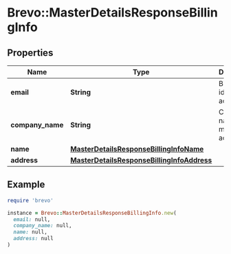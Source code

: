 # Brevo::MasterDetailsResponseBillingInfo

## Properties

| Name | Type | Description | Notes |
| ---- | ---- | ----------- | ----- |
| **email** | **String** | Billing email id of master account | [optional] |
| **company_name** | **String** | Company name of master account | [optional] |
| **name** | [**MasterDetailsResponseBillingInfoName**](MasterDetailsResponseBillingInfoName.md) |  | [optional] |
| **address** | [**MasterDetailsResponseBillingInfoAddress**](MasterDetailsResponseBillingInfoAddress.md) |  | [optional] |

## Example

```ruby
require 'brevo'

instance = Brevo::MasterDetailsResponseBillingInfo.new(
  email: null,
  company_name: null,
  name: null,
  address: null
)
```

